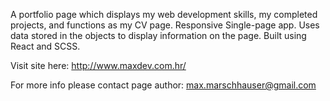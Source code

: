 A portfolio page which displays my web development skills, my completed projects, and functions as my CV page. Responsive Single-page app. Uses data stored in the objects to display information on the page. Built using React and SCSS.

Visit site here: http://www.maxdev.com.hr/

For more info please contact page author: max.marschhauser@gmail.com
